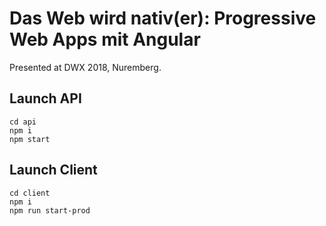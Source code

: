 # Das Web wird nativ(er): Progressive Web Apps mit Angular

Presented at DWX 2018, Nuremberg.

## Launch API

```
cd api
npm i
npm start
```

## Launch Client

```
cd client
npm i
npm run start-prod
```
